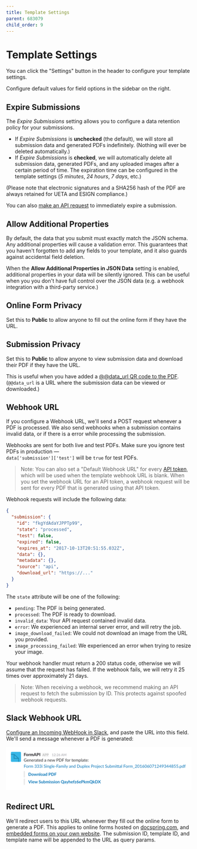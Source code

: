 ```yaml
---
title: Template Settings
parent: 683079
child_order: 9
---
```


# Template Settings

You can click the "Settings" button in the header to configure your template settings.

Configure default values for field options in the sidebar on the right.

## Expire Submissions

The _Expire Submissions_ setting allows you to configure a data retention policy for your submissions.

- If _Expire Submissions_ is **unchecked** (the default), we will store all submission data and generated PDFs indefinitely. (Nothing will ever be deleted automatically.)
- If _Expire Submissions_ is **checked**, we will automatically delete all submission data, generated PDFs, and any uploaded images after a certain period of time. The expiration time can be configured in the template settings (_5 minutes_, _24 hours_, _7 days_, etc.)

(Please note that electronic signatures and a SHA256 hash of the PDF are always retained for UETA and ESIGN compliance.)

You can also [make an API request](../../../api/generate-a-pdf/expire-submission.md) to immediately expire a submission.

## Allow Additional Properties

By default, the data that you submit must exactly match the JSON schema. Any additional properties will cause a validation error. This guarantees that you haven't forgotten to add any fields to your template, and it also guards against accidental field deletion.

When the **Allow Additional Properties in JSON Data** setting is enabled, additional properties in your data will be silently ignored. This can be useful when you you don't have full control over the JSON data (e.g. a webhook integration with a third-party service.)

## Online Form Privacy

Set this to **Public** to allow anyone to fill out the online form if they have the URL.

## Submission Privacy

Set this to **Public** to allow anyone to view submission data and download their PDF if they have the URL.

This is useful when you have added a [@@data_url QR code to the PDF](./field_names.md#special-field-names).
(`@@data_url` is a URL where the submission data can be viewed or downloaded.)

## Webhook URL

If you configure a Webhook URL, we'll send a POST request whenever a PDF is processed. We also send webhooks when a submission contains invalid data, or if there is a error while processing the submission.

Webhooks are sent for both live and test PDFs. Make sure you ignore test PDFs in production &mdash;<br/>
`data['submission']['test']` will be `true` for test PDFs.

> Note: You can also set a "Default Webhook URL" for every [API token](https://app.docspring.com/api_tokens), which will be used when the template webhook URL is blank. When you set the webhook URL for an API token, a webhook request will be sent for every PDF that is generated using that API token.

Webhook requests will include the following data:

```json
{
  "submission": {
    "id": "fkgYdAdaYJPPTp99",
    "state": "processed",
    "test": false,
    "expired": false,
    "expires_at": "2017-10-13T20:51:55.032Z",
    "data": {},
    "metadata": {},
    "source": "api",
    "download_url": "https://..."
  }
}
```

The `state` attribute will be one of the following:

- `pending`: The PDF is being generated.
- `processed`: The PDF is ready to download.
- `invalid_data`: Your API request contained invalid data.
- `error`: We experienced an internal server error, and will retry the job.
- `image_download_failed`: We could not download an image from the URL you provided.
- `image_processing_failed`: We experienced an error when trying to resize your image.

Your webhook handler must return a 200 status code, otherwise we will assume that the request has failed.
If the webhook fails, we will retry it 25 times over approximately 21 days.

> Note: When receiving a webhook, we recommend making an API request to fetch the submission by ID. This protects against spoofed webhook requests.

## Slack Webhook URL

[Configure an Incoming WebHook in Slack](https://my.slack.com/services/new/incoming-webhook/),
and paste the URL into this field. We'll send a message whenever a PDF is generated:

![Slack Message](./slack-message.png)

## Redirect URL

We'll redirect users to this URL whenever they fill out the online form to generate a PDF.
This applies to online forms hosted on [docspring.com](https://docspring.com),
and [embedded forms on your own website](../../web-forms/embedded-forms).
The submission ID, template ID, and template name will be appended to the URL as query params.
